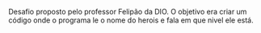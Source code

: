Desafio proposto pelo professor Felipão da DIO.
O objetivo era criar um código onde o programa le o nome do herois e fala em que nivel ele está.
